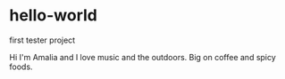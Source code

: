 # hello-world
first tester project

Hi I'm Amalia and I love music and the outdoors. Big on coffee and spicy foods.
